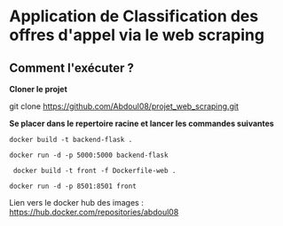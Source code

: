 # Application de Classification des offres d'appel via le web scraping 

## Comment l'exécuter ?

**Cloner le projet**

git clone https://github.com/Abdoul08/projet_web_scraping.git

**Se placer dans le repertoire racine et lancer les commandes suivantes**

` docker build -t backend-flask .   `

` docker run -d -p 5000:5000 backend-flask `

` docker build -t front -f Dockerfile-web .` 

` docker run -d -p 8501:8501 front `

Lien vers le docker hub des images : https://hub.docker.com/repositories/abdoul08




